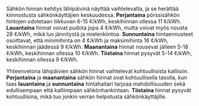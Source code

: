 Sähkön hinnan kehitys lähipäivinä näyttää vaihtelevalta, ja se herättää kiinnostusta sähkönkäyttäjien keskuudessa. **Perjantaina** pörssisähkön hintojen odotetaan liikkuvan 6-15 ¢/kWh, keskihinnan ollessa 11 ¢/kWh. **Lauantaina** hinnat voivat pudota jopa 4 ¢/kWh, mutta voivat myös nousta 28 ¢/kWh, mikä luo jännitystä ja mielenkiintoa. **Sunnuntaina** hintaennusteet osoittavat, että minimihinta on 4 ¢/kWh ja maksimihinta 16 ¢/kWh, keskihinnan jäädessä 9 ¢/kWh. **Maanantaina** hinnat nousevat jälleen 5-18 ¢/kWh, keskihinnan ollessa 10 ¢/kWh. **Tiistaina** hinnat pysyvät 5-14 ¢/kWh, keskihinnan ollessa 9 ¢/kWh.

Yhteenvetona lähipäivien sähkön hinnat vaihtelevat kohtuullisista kalliisiin. **Perjantaina** ja **maanantaina** sähkön hinnat ovat kohtuullisella tasolla, kun taas **lauantaina** ja **sunnuntaina** hintahaitari tarjoaa mahdollisuuden sekä edullisempaan että kalliimpaan sähkönhankintaan. **Tiistaina** hinnat pysyvät kohtuullisina, mikä tuo jonkin verran helpotusta sähkönkäyttäjille.